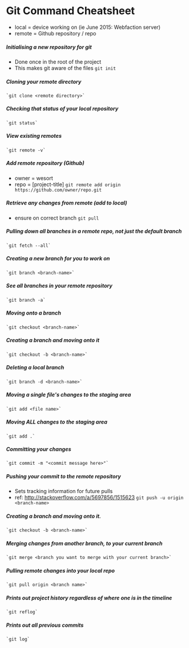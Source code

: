 # Git Command Cheatsheet
  - local = device working on (ie June 2015: Webfaction server)
  - remote = Github repository / repo

##### Initialising a new repository for git
  - Done once in the root of the project
  - This makes git aware of the files
    `git init`

##### Cloning your remote directory
    `git clone <remote directory>`

##### Checking that status of your local repository
    `git status`

##### View existing remotes
    `git remote -v`

##### Add remote repository (Github)
  - owner = wesort
  - repo = [project-title]
    `git remote add origin https://github.com/owner/repo.git`

##### Retrieve any changes from remote (add to local)
  - ensure on correct branch
    `git pull`

##### Pulling down all branches in a remote repo, not just the default branch
    `git fetch --all`

##### Creating a new branch for you to work on
    `git branch <branch-name>`

##### See all branches in your remote repository
    `git branch -a`

##### Moving onto a branch
    `git checkout <branch-name>`

##### Creating a branch and moving onto it
    `git checkout -b <branch-name>`

##### Deleting a local branch
    `git branch -d <branch-name>`

##### Moving a single file's changes to the staging area
    `git add <file name>`
    
##### Moving ALL changes to the staging area
    `git add .`

##### Committing your changes
    `git commit -m "<commit message here>"`

##### Pushing your commit to the remote repository
  - Sets tracking information for future pulls
  - ref: http://stackoverflow.com/a/5697856/1515623
    `git push -u origin <branch-name>`

##### Creating a branch and moving onto it.
    `git checkout -b <branch-name>`

##### Merging changes from another branch, to your current branch
    `git merge <branch you want to merge with your current branch>`

##### Pulling remote changes into your local repo
    `git pull origin <branch name>`

##### Prints out project history regardless of where one is in the timeline
    `git reflog`
    
##### Prints out all previous commits
    `git log`
